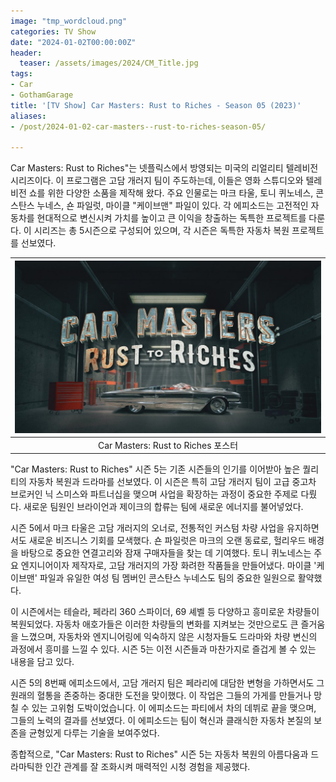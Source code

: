 ```yaml
---
image: "tmp_wordcloud.png"
categories: TV Show
date: "2024-01-02T00:00:00Z"
header:
  teaser: /assets/images/2024/CM_Title.jpg
tags:
- Car
- GothamGarage
title: '[TV Show] Car Masters: Rust to Riches - Season 05 (2023)'
aliases: 
- /post/2024-01-02-car-masters--rust-to-riches-season-05/

---
```


Car Masters: Rust to Riches"는 넷플릭스에서 방영되는 미국의 리얼리티 텔레비전 시리즈이다. 이 프로그램은 고담 개러지 팀이 주도하는데, 이들은 영화 스튜디오와 텔레비전 쇼를 위한 다양한 소품을 제작해 왔다. 주요 인물로는 마크 타울, 토니 퀴노네스, 콘스탄스 누네스, 숀 파일럿, 마이클 "케이브맨" 파일이 있다. 각 에피소드는 고전적인 자동차를 현대적으로 변신시켜 가치를 높이고 큰 이익을 창출하는 독특한 프로젝트를 다룬다. 이 시리즈는 총 5시즌으로 구성되어 있으며, 각 시즌은 독특한 자동차 복원 프로젝트를 선보였다.​

|![/assets/images/2024/CM_Title.jpg](/assets/images/2024/CM_Title.jpg)|
|:---:|
|Car Masters: Rust to Riches 포스터|

"Car Masters: Rust to Riches" 시즌 5는 기존 시즌들의 인기를 이어받아 높은 퀄리티의 자동차 복원과 드라마를 선보였다. 이 시즌은 특히 고담 개러지 팀이 고급 중고차 브로커인 닉 스미스와 파트너십을 맺으며 사업을 확장하는 과정이 중요한 주제로 다뤘다. 새로운 팀원인 브라이언과 제이크의 합류는 팀에 새로운 에너지를 불어넣었다.

시즌 5에서 마크 타울은 고담 개러지의 오너로, 전통적인 커스텀 차량 사업을 유지하면서도 새로운 비즈니스 기회를 모색했다. 숀 파일럿은 마크의 오랜 동료로, 헐리우드 배경을 바탕으로 중요한 연결고리와 잠재 구매자들을 찾는 데 기여했다. 토니 퀴노네스는 주요 엔지니어이자 제작자로, 고담 개러지의 가장 화려한 작품들을 만들어냈다. 마이클 '케이브맨' 파일과 유일한 여성 팀 멤버인 콘스탄스 누네스도 팀의 중요한 일원으로 활약했다.

이 시즌에서는 테슬라, 페라리 360 스파이더, 69 셰벨 등 다양하고 흥미로운 차량들이 복원되었다. 자동차 애호가들은 이러한 차량들의 변화를 지켜보는 것만으로도 큰 즐거움을 느꼈으며, 자동차와 엔지니어링에 익숙하지 않은 시청자들도 드라마와 차량 변신의 과정에서 흥미를 느낄 수 있다. 시즌 5는 이전 시즌들과 마찬가지로 즐겁게 볼 수 있는 내용을 담고 있다.

시즌 5의 8번째 에피소드에서, 고담 개러지 팀은 페라리에 대담한 변형을 가하면서도 그 원래의 혈통을 존중하는 중대한 도전을 맞이했다. 이 작업은 그들의 가게를 만들거나 망칠 수 있는 고위험 도박이었습니다. 이 에피소드는 파티에서 차의 데뷔로 끝을 맺으며, 그들의 노력의 결과를 선보였다. 이 에피소드는 팀이 혁신과 클래식한 자동차 본질의 보존을 균형있게 다루는 기술을 보여주었다.

종합적으로, "Car Masters: Rust to Riches" 시즌 5는 자동차 복원의 아름다움과 드라마틱한 인간 관계를 잘 조화시켜 매력적인 시청 경험을 제공했다.